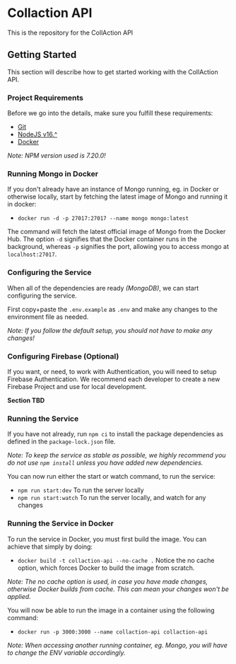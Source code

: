 # Collaction API

This is the repository for the CollAction API

## Getting Started

This section will describe how to get started working with the CollAction API.

### Project Requirements

Before we go into the details, make sure you fulfill these requirements:

-   [Git](https://git-scm.com/downloads)
-   [NodeJS v16.^](https://nodejs.org/en/download/)
-   [Docker](https://www.docker.com/)

_Note: NPM version used is 7.20.0!_

### Running Mongo in Docker

If you don't already have an instance of Mongo running, eg. in Docker or otherwise locally, start by fetching the latest image of Mongo and running it in docker:

-   `docker run -d -p 27017:27017 --name mongo mongo:latest`

The command will fetch the latest official image of Mongo from the Docker Hub. The option `-d` signifies that the Docker container runs in the background, whereas `-p` signifies the port, allowing you to access mongo at `localhost:27017`.

### Configuring the Service

When all of the dependencies are ready _(MongoDB)_, we can start configuring the service.

First copy+paste the `.env.example` as `.env` and make any changes to the environment file as needed.

_Note: If you follow the default setup, you should not have to make any changes!_

### Configuring Firebase (Optional)

If you want, or need, to work with Authentication, you will need to setup Firebase Authentication. We recommend each developer to create a new Firebase Project and use for local development.

**Section TBD**

### Running the Service

If you have not already, run `npm ci` to install the package dependencies as defined in the `package-lock.json` file.

_Note: To keep the service as stable as possible, we highly recommend you do not use `npm install` unless you have added new dependencies._

You can now run either the start or watch command, to run the service:
-   `npm run start:dev`   To run the server locally
-   `npm run start:watch` To run the server locally, and watch for any changes

### Running the Service in Docker

To run the service in Docker, you must first build the image. You can achieve that simply by doing:
-   `docker build -t collaction-api --no-cache .` Notice the no cache option, which forces Docker to build the image from scratch.

_Note: The no cache option is used, in case you have made changes, otherwise Docker builds from cache. This can mean your changes won't be applied._

You will now be able to run the image in a container using the following command:
-   `docker run -p 3000:3000 --name collaction-api collaction-api`

_Note: When accessing another running container, eg. Mongo, you will have to change the ENV variable accordingly._